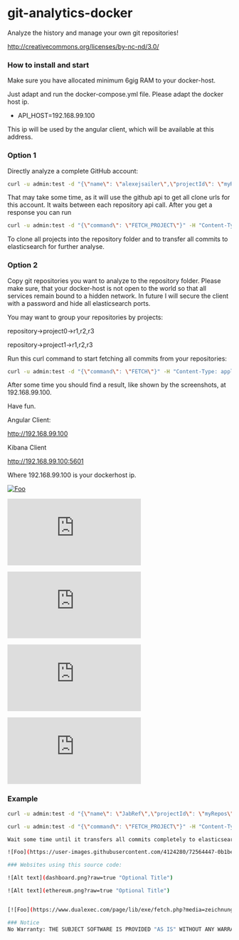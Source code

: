 # git-analytics-docker
Analyze the history and manage your own git repositories!

http://creativecommons.org/licenses/by-nc-nd/3.0/

### How to install and start

Make sure you have allocated minimum 6gig RAM to your docker-host.

Just adapt and run the docker-compose.yml file.
Please adapt the docker host ip.
* API_HOST=192.168.99.100

This ip will be used by the angular client, which will be available at this address.

### Option 1

Directly analyze a complete GitHub account:

```bash
curl -u admin:test -d "{\"name\": \"alexejsailer\",\"projectId\": \"myRepos\"}" -H "Content-Type: application/json" -X POST http://192.168.99.100:8090/repository-fetcher/api/v1/projects
```

That may take some time, as it will use the github api to get all clone urls for this account. It waits between each repository api call.
After you get a response you can run

```bash
curl -u admin:test -d "{\"command\": \"FETCH_PROJECT\"}" -H "Content-Type: application/json" -X POST http://192.168.99.100:8090/repository-fetcher/api/v1/commands

```

To clone all projects into the repository folder and to transfer all commits to elasticsearch for further analyse.

### Option 2

Copy git repositories you want to analyze to the repository folder. Please make sure, that your docker-host is not open to the world so that all services remain bound to a hidden network. In future I will secure the client with a password and hide all elasticsearch ports. 

You may want to group your repositories by projects:

repository->project0->r1,r2,r3

repository->project1->r1,r2,r3

Run this curl command to start fetching all commits from your repositories:

```bash
curl -u admin:test -d "{\"command\": \"FETCH\"}" -H "Content-Type: application/json" -X POST http://192.168.99.100:8090/repository-fetcher/api/v1/commands
```

After some time you should find a result, like shown by the screenshots, at 192.168.99.100.

Have fun.

Angular Client:

http://192.168.99.100

Kibana Client

http://192.168.99.100:5601

Where 192.168.99.100 is your dockerhost ip.

[![Foo](https://www.dualexec.com/wiki/lib/tpl/markgard-gtopia-wiki-c621a539da50/images/88x31.png)](http://creativecommons.org/licenses/by-nc-nd/3.0/de/)


[![Foo](https://www.dualexec.com/page/lib/exe/fetch.php?media=2019-03-24_14_43_47-crypto-analyticsprojects.png)](http://www.dualexec.com/)

[![Foo](https://www.dualexec.com/page/lib/exe/fetch.php?media=2019-03-24_14_37_14-crypto-analytics_author_commits.png)](http://www.dualexec.com/)

[![Foo](https://www.dualexec.com/page/lib/exe/fetch.php?media=2019-03-24_14_46_05-crypto-analytics_top_authosrs.png)](http://www.dualexec.com/)

[![Foo](https://www.dualexec.com/page/lib/exe/fetch.php?media=2019-03-24_15_11_26-crypto-analytics_commit_type.png)](http://www.dualexec.com/)

### Example

```bash
curl -u admin:test -d "{\"name\": \"JabRef\",\"projectId\": \"myRepos\"}" -H "Content-Type: application/json" -X POST http://192.168.99.100:8090/repository-fetcher/api/v1/projects
```

```bash
curl -u admin:test -d "{\"command\": \"FETCH_PROJECT\"}" -H "Content-Type: application/json" -X POST http://192.168.99.100:8090/repository-fetcher/api/v1/commands

Wait some time until it transfers all commits completely to elasticsearch.

![Foo](https://user-images.githubusercontent.com/4124280/72564447-0b1beb00-38b0-11ea-844d-2c3f815cbdc7.png)

### Websites using this source code:

![Alt text](dashboard.png?raw=true "Optional Title")

![Alt text](ethereum.png?raw=true "Optional Title")


[![Foo](https://www.dualexec.com/page/lib/exe/fetch.php?media=zeichnung1.png)](http://www.dualexec.com/)

### Notice 
No Warranty: THE SUBJECT SOFTWARE IS PROVIDED "AS IS" WITHOUT ANY WARRANTY OF ANY KIND, EITHER EXPRESSED, IMPLIED, OR STATUTORY, INCLUDING, BUT NOT LIMITED TO, ANY WARRANTY THAT THE SUBJECT SOFTWARE WILL CONFORM TO SPECIFICATIONS, ANY IMPLIED WARRANTIES OF MERCHANTABILITY, FITNESS FOR A PARTICULAR PURPOSE, OR FREEDOM FROM INFRINGEMENT, ANY WARRANTY THAT THE SUBJECT SOFTWARE WILL BE ERROR FREE, OR ANY WARRANTY THAT DOCUMENTATION, IF PROVIDED, WILL CONFORM TO THE SUBJECT SOFTWARE. 
